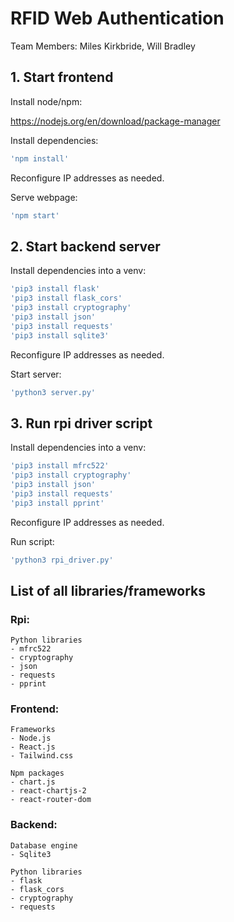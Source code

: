 # RFID Web Authentication

Team Members: Miles Kirkbride, Will Bradley

## 1. Start frontend

Install node/npm:

https://nodejs.org/en/download/package-manager

Install dependencies:

```bash
'npm install'
```

Reconfigure IP addresses as needed. 

Serve webpage:

```bash
'npm start'
```

## 2. Start backend server

Install dependencies into a venv:

```bash
'pip3 install flask' 
'pip3 install flask_cors'
'pip3 install cryptography'
'pip3 install json'
'pip3 install requests'
'pip3 install sqlite3'
```

Reconfigure IP addresses as needed. 

Start server:

```bash
'python3 server.py'
```


## 3. Run rpi driver script

Install dependencies into a venv:

```bash
'pip3 install mfrc522'
'pip3 install cryptography'
'pip3 install json'
'pip3 install requests'
'pip3 install pprint'
```

Reconfigure IP addresses as needed. 

Run script:

```bash
'python3 rpi_driver.py'
```

## List of all libraries/frameworks

### Rpi:

    Python libraries
    - mfrc522
    - cryptography
    - json
    - requests
    - pprint


### Frontend:

    Frameworks
    - Node.js
    - React.js
    - Tailwind.css

    Npm packages
    - chart.js
    - react-chartjs-2
    - react-router-dom


### Backend:

    Database engine
    - Sqlite3

    Python libraries
    - flask
    - flask_cors
    - cryptography
    - requests

